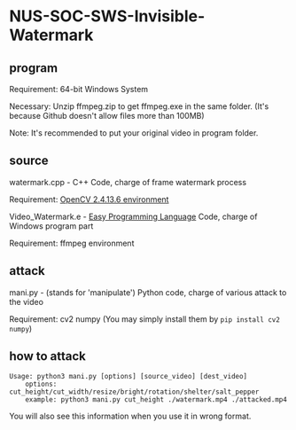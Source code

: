 # NUS-SOC-SWS-Invisible-Watermark
## program

Requirement: 64-bit Windows System

Necessary: Unzip ffmpeg.zip to get ffmpeg.exe in the same folder. (It's because Github doesn't allow files more than 100MB)

Note: It's recommended to put your original video in program folder.

## source
watermark.cpp - C++ Code, charge of frame watermark process

Requirement: [OpenCV 2.4.13.6 environment](https://github.com/opencv/opencv/archive/2.4.13.6.zip)

Video_Watermark.e - [Easy Programming Language](http://www.dywt.com.cn/) Code, charge of Windows program part

Requirement: ffmpeg environment

## attack
mani.py - (stands for 'manipulate') Python code, charge of various attack to the video

Requirement: cv2 numpy (You may simply install them by `pip install cv2 numpy`)

## how to attack

```shell
Usage: python3 mani.py [options] [source_video] [dest_video]
    options: cut_height/cut_width/resize/bright/rotation/shelter/salt_pepper
    example: python3 mani.py cut_height ./watermark.mp4 ./attacked.mp4
```

You will also see this information when you use it in wrong format. 
